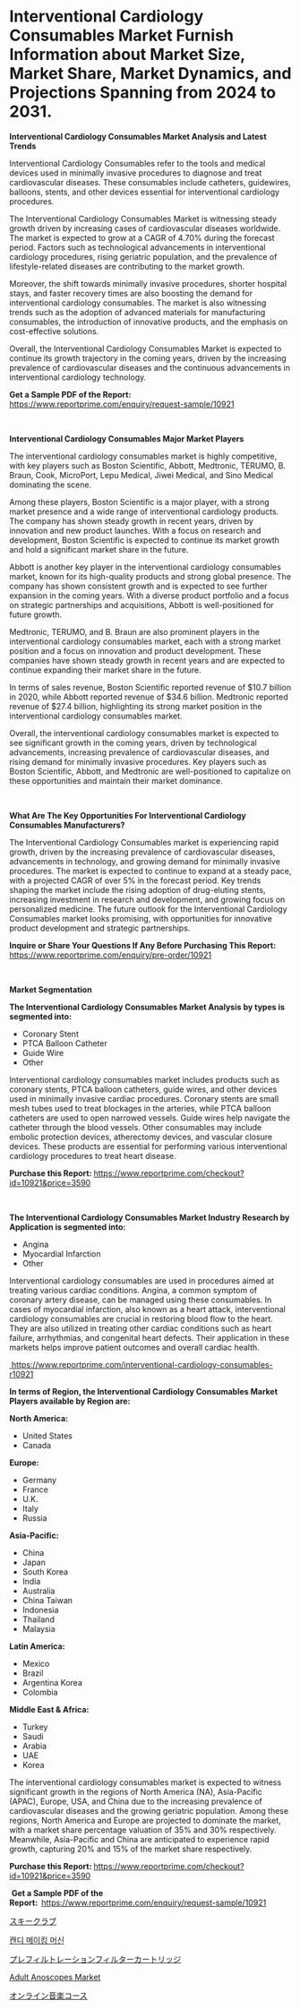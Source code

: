 <p><h1>Interventional Cardiology Consumables Market Furnish Information about Market Size, Market Share, Market Dynamics, and Projections Spanning from 2024 to 2031.</h1></p><p><strong>Interventional Cardiology Consumables Market Analysis and Latest Trends</strong></p>
<p><p>Interventional Cardiology Consumables refer to the tools and medical devices used in minimally invasive procedures to diagnose and treat cardiovascular diseases. These consumables include catheters, guidewires, balloons, stents, and other devices essential for interventional cardiology procedures.</p><p>The Interventional Cardiology Consumables Market is witnessing steady growth driven by increasing cases of cardiovascular diseases worldwide. The market is expected to grow at a CAGR of 4.70% during the forecast period. Factors such as technological advancements in interventional cardiology procedures, rising geriatric population, and the prevalence of lifestyle-related diseases are contributing to the market growth.</p><p>Moreover, the shift towards minimally invasive procedures, shorter hospital stays, and faster recovery times are also boosting the demand for interventional cardiology consumables. The market is also witnessing trends such as the adoption of advanced materials for manufacturing consumables, the introduction of innovative products, and the emphasis on cost-effective solutions.</p><p>Overall, the Interventional Cardiology Consumables Market is expected to continue its growth trajectory in the coming years, driven by the increasing prevalence of cardiovascular diseases and the continuous advancements in interventional cardiology technology.</p></p>
<p><strong>Get a Sample PDF of the Report:&nbsp;</strong> <a href="https://www.reportprime.com/enquiry/request-sample/10921">https://www.reportprime.com/enquiry/request-sample/10921</a></p>
<p>&nbsp;</p>
<p><strong>Interventional Cardiology Consumables Major Market Players</strong></p>
<p><p>The interventional cardiology consumables market is highly competitive, with key players such as Boston Scientific, Abbott, Medtronic, TERUMO, B. Braun, Cook, MicroPort, Lepu Medical, Jiwei Medical, and Sino Medical dominating the scene.</p><p>Among these players, Boston Scientific is a major player, with a strong market presence and a wide range of interventional cardiology products. The company has shown steady growth in recent years, driven by innovation and new product launches. With a focus on research and development, Boston Scientific is expected to continue its market growth and hold a significant market share in the future.</p><p>Abbott is another key player in the interventional cardiology consumables market, known for its high-quality products and strong global presence. The company has shown consistent growth and is expected to see further expansion in the coming years. With a diverse product portfolio and a focus on strategic partnerships and acquisitions, Abbott is well-positioned for future growth.</p><p>Medtronic, TERUMO, and B. Braun are also prominent players in the interventional cardiology consumables market, each with a strong market position and a focus on innovation and product development. These companies have shown steady growth in recent years and are expected to continue expanding their market share in the future.</p><p>In terms of sales revenue, Boston Scientific reported revenue of $10.7 billion in 2020, while Abbott reported revenue of $34.6 billion. Medtronic reported revenue of $27.4 billion, highlighting its strong market position in the interventional cardiology consumables market.</p><p>Overall, the interventional cardiology consumables market is expected to see significant growth in the coming years, driven by technological advancements, increasing prevalence of cardiovascular diseases, and rising demand for minimally invasive procedures. Key players such as Boston Scientific, Abbott, and Medtronic are well-positioned to capitalize on these opportunities and maintain their market dominance.</p></p>
<p>&nbsp;</p>
<p><strong>What Are The Key Opportunities For Interventional Cardiology Consumables Manufacturers?</strong></p>
<p><p>The Interventional Cardiology Consumables market is experiencing rapid growth, driven by the increasing prevalence of cardiovascular diseases, advancements in technology, and growing demand for minimally invasive procedures. The market is expected to continue to expand at a steady pace, with a projected CAGR of over 5% in the forecast period. Key trends shaping the market include the rising adoption of drug-eluting stents, increasing investment in research and development, and growing focus on personalized medicine. The future outlook for the Interventional Cardiology Consumables market looks promising, with opportunities for innovative product development and strategic partnerships.</p></p>
<p><strong>Inquire or Share Your Questions If Any Before Purchasing This Report:</strong> <a href="https://www.reportprime.com/enquiry/pre-order/10921">https://www.reportprime.com/enquiry/pre-order/10921</a></p>
<p>&nbsp;</p>
<p><strong>Market Segmentation</strong></p>
<p><strong>The Interventional Cardiology Consumables Market Analysis by types is segmented into:</strong></p>
<p><ul><li>Coronary Stent</li><li>PTCA Balloon Catheter</li><li>Guide Wire</li><li>Other</li></ul></p>
<p><p>Interventional cardiology consumables market includes products such as coronary stents, PTCA balloon catheters, guide wires, and other devices used in minimally invasive cardiac procedures. Coronary stents are small mesh tubes used to treat blockages in the arteries, while PTCA balloon catheters are used to open narrowed vessels. Guide wires help navigate the catheter through the blood vessels. Other consumables may include embolic protection devices, atherectomy devices, and vascular closure devices. These products are essential for performing various interventional cardiology procedures to treat heart disease.</p></p>
<p><strong>Purchase this Report:&nbsp;</strong><a href="https://www.reportprime.com/checkout?id=10921&price=3590">https://www.reportprime.com/checkout?id=10921&price=3590</a></p>
<p>&nbsp;</p>
<p><strong>The Interventional Cardiology Consumables Market Industry Research by Application is segmented into:</strong></p>
<p><ul><li>Angina</li><li>Myocardial Infarction</li><li>Other</li></ul></p>
<p><p>Interventional cardiology consumables are used in procedures aimed at treating various cardiac conditions. Angina, a common symptom of coronary artery disease, can be managed using these consumables. In cases of myocardial infarction, also known as a heart attack, interventional cardiology consumables are crucial in restoring blood flow to the heart. They are also utilized in treating other cardiac conditions such as heart failure, arrhythmias, and congenital heart defects. Their application in these markets helps improve patient outcomes and overall cardiac health.</p></p>
<p><a href="https://www.reportprime.com/interventional-cardiology-consumables-r10921">&nbsp;https://www.reportprime.com/interventional-cardiology-consumables-r10921</a></p>
<p><strong>In terms of Region, the Interventional Cardiology Consumables Market Players available by Region are:</strong></p>
<p>
    <p> <strong> North America: </strong>
        <ul>
            <li>United States</li>
            <li>Canada</li>
        </ul>
        </p> 
    <p> <strong> Europe: </strong>
        <ul>
            <li>Germany</li>
            <li>France</li>
            <li>U.K.</li>
            <li>Italy</li>
            <li>Russia</li>
        </ul>
        </p> 
    <p> <strong> Asia-Pacific: </strong>
        <ul>
            <li>China</li>
            <li>Japan</li>
            <li>South Korea</li>
            <li>India</li>
            <li>Australia</li>
            <li>China Taiwan</li>
            <li>Indonesia</li>
            <li>Thailand</li>
            <li>Malaysia</li>
        </ul>
        </p> 
    <p> <strong> Latin America: </strong>
        <ul>
            <li>Mexico</li>
            <li>Brazil</li>
            <li>Argentina Korea</li>
            <li>Colombia</li>
        </ul>
        </p> 
    <p> <strong> Middle East & Africa: </strong>
        <ul>
            <li>Turkey</li>
            <li>Saudi</li>
            <li>Arabia</li>
            <li>UAE</li>
            <li>Korea</li>
        </ul>
    </p>
    </p>
<p><p>The interventional cardiology consumables market is expected to witness significant growth in the regions of North America (NA), Asia-Pacific (APAC), Europe, USA, and China due to the increasing prevalence of cardiovascular diseases and the growing geriatric population. Among these regions, North America and Europe are projected to dominate the market, with a market share percentage valuation of 35% and 30% respectively. Meanwhile, Asia-Pacific and China are anticipated to experience rapid growth, capturing 20% and 15% of the market share respectively.</p></p>
<p><strong>Purchase this Report: </strong><a href="https://www.reportprime.com/checkout?id=10921&price=3590">https://www.reportprime.com/checkout?id=10921&price=3590</a></p>
<p>&nbsp;<strong>Get a Sample PDF of the Report:&nbsp;&nbsp;</strong><a href="https://www.reportprime.com/enquiry/request-sample/10921">https://www.reportprime.com/enquiry/request-sample/10921</a></p>
<p><strong></strong></p>
<p><p><a href="https://medium.com/@brayanborer2023/%E3%82%B9%E3%82%AD%E3%83%BC%E3%82%AF%E3%83%A9%E3%83%96%E5%B8%82%E5%A0%B4%E8%A6%8F%E6%A8%A1%E3%81%AF%E5%B9%B4%E5%B9%B3%E5%9D%87%E6%88%90%E9%95%B7%E7%8E%878-9-%E3%81%A7%E5%A2%97%E5%8A%A0%E3%81%97%E3%81%A6%E3%81%8A%E3%82%8A-%E3%81%93%E3%81%AE%E3%83%AC%E3%83%9D%E3%83%BC%E3%83%88%E3%81%AF%E5%B8%82%E5%A0%B4%E3%82%BB%E3%82%B0%E3%83%A1%E3%83%B3%E3%83%86%E3%83%BC%E3%82%B7%E3%83%A7%E3%83%B3-%E6%88%90%E9%95%B7-%E3%81%8A%E3%82%88%E3%81%B32024%E5%B9%B4%E3%81%8B%E3%82%892031%E5%B9%B4%E3%81%BE%E3%81%A7%E3%81%AE%E4%BA%88%E6%B8%AC%E3%81%AB%E9%96%A2%E3%81%99%E3%82%8B%E5%88%86%E6%9E%90%E3%82%92%E3%82%AB%E3%83%90%E3%83%BC%E3%81%97%E3%81%A6%E3%81%84%E3%81%BE%E3%81%99-5799630f8436">スキークラブ</a></p><p><a href="https://medium.com/@maryamwill/%EC%82%AC%ED%83%95-%EC%A0%9C%EC%A1%B0%EA%B8%B0-%EC%8B%9C%EC%9E%A5%EC%97%90-%EB%8C%80%ED%95%9C-%ED%86%B5%EC%B0%B0-%EC%8B%9C%EC%9E%A5-%EC%B0%B8%EA%B0%80%EC%9E%90-%EC%8B%9C%EC%9E%A5-%EA%B7%9C%EB%AA%A8-%EC%A7%80%EC%97%AD-%EC%A7%80%EC%97%AD-%EB%B0%8F-%EC%98%88%EC%B8%A1-2024-2031-389e9f563237">캔디 메이킹 머신</a></p><p><a href="https://github.com/CarlieShields/Market-Research-Report-List-2/blob/main/3366883100069.md">プレフィルトレーションフィルターカートリッジ</a></p><p><a href="https://github.com/LiamKanenood/Market-Research-Report-List-1/blob/main/adult-anoscopes-market.md">Adult Anoscopes Market</a></p><p><a href="https://medium.com/@jackpeters644/%E3%82%AA%E3%83%B3%E3%83%A9%E3%82%A4%E3%83%B3%E9%9F%B3%E6%A5%BD%E3%82%B3%E3%83%BC%E3%82%B9%E3%81%AE%E5%B8%82%E5%A0%B4%E3%82%B7%E3%82%A7%E3%82%A2-%E8%A6%8F%E6%A8%A1-%E3%83%88%E3%83%AC%E3%83%B3%E3%83%89-%E7%94%A3%E6%A5%AD%E5%88%86%E6%9E%90%E3%83%AC%E3%83%9D%E3%83%BC%E3%83%88-%E3%82%A2%E3%83%97%E3%83%AA%E3%82%B1%E3%83%BC%E3%82%B7%E3%83%A7%E3%83%B3%E5%88%A5-%E5%B0%82%E9%96%80%E5%AD%A6%E7%BF%92-%E8%B6%A3%E5%91%B3-%E3%82%BF%E3%82%A4%E3%83%97%E5%88%A5-%E6%A5%BD%E5%99%A8-%E6%AD%8C%E5%94%B1-%E8%A3%BD%E4%BD%9C-%E3%81%9D%E3%81%AE%E4%BB%96-2024%E5%B9%B4%E3%81%8B%E3%82%892031%E5%B9%B4%E3%81%BE%E3%81%A7%E3%81%AE%E4%BA%88%E6%B8%AC-a363b751a2fe">オンライン音楽コース</a></p></p>